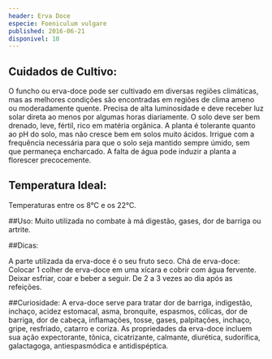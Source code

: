 ```yaml
---
header: Erva Doce
especie: Foeniculum vulgare
published: 2016-06-21
disponivel: 10
---
```



## Cuidados de Cultivo:

O funcho ou erva-doce pode ser cultivado em diversas regiões climáticas, mas as melhores condições são encontradas em regiões de clima ameno ou moderadamente quente.
Precisa de alta luminosidade e deve receber luz solar direta ao menos por algumas horas diariamente. 
O solo deve ser bem drenado, leve, fértil, rico em matéria orgânica. 
A planta é tolerante quanto ao pH do solo, mas não cresce bem em solos muito ácidos.
Irrigue com a frequência necessária para que o solo seja mantido sempre úmido, sem que permaneça encharcado. A falta de água pode induzir a planta a florescer precocemente.

## Temperatura Ideal:

Temperaturas entre os 8°C e os 22°C. 

##Uso: 
Muito utilizada no combate à má digestão, gases, dor de barriga ou artrite.

##Dicas:

A parte utilizada da erva-doce é o seu fruto seco.
Chá de erva-doce: Colocar 1 colher de erva-doce em uma xícara e cobrir com água fervente. Deixar esfriar, 
coar e beber a seguir. De 2 a 3 vezes ao dia após as refeições.

##Curiosidade:
 A erva-doce serve para tratar dor de barriga, indigestão, inchaço, acidez estomacal, asma, bronquite, espasmos, cólicas, dor de barriga,
 dor de cabeça, inflamações, tosse, gases, palpitações, inchaço, gripe, resfriado, catarro e coriza. 
 As propriedades da erva-doce incluem sua ação expectorante, tônica, cicatrizante, calmante, diurética, sudorífica, 
 galactagoga, antiespasmódica e antidispéptica.